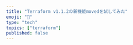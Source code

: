 ```yaml
---
title: "Terraform v1.1.2の新機能movedを試してみた"
emoji: "🍣"
type: "tech"
topics: ["terraform"]
published: false
---
```

